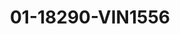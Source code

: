 ---
title: 01-18290-VIN1556
image: /v1543919832/viterbo/01-18290-VIN1556.jpg
brand: vinni
layout: vestito
---